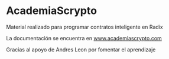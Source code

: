 # AcademiaScrypto
Material realizado para programar contratos inteligente en Radix

La documentación se encuentra en www.academiascrypto.com

Gracias al apoyo de Andres Leon por fomentar el aprendizaje
